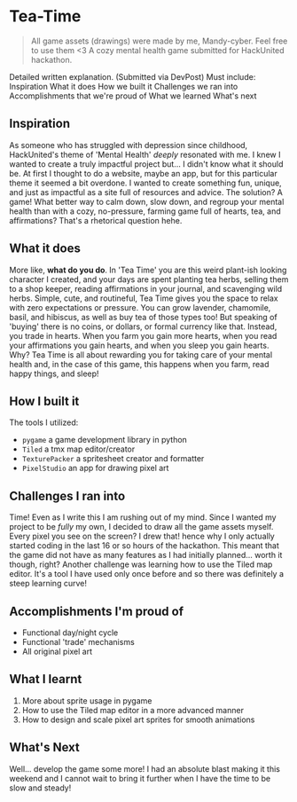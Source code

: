 # Tea-Time
>  All game assets (drawings) were made by me, Mandy-cyber. Feel free to use them <3
A cozy mental health game submitted for HackUnited hackathon.


Detailed written explanation. (Submitted via DevPost)
    Must include:
Inspiration
What it does
How we built it
Challenges we ran into
Accomplishments that we're proud of
What we learned
What's next

## Inspiration
As someone who has struggled with depression since childhood, HackUnited's theme of 'Mental Health' _deeply_ resonated with me. I knew I wanted to create a truly impactful project but... I didn't know what it should be. At first I thought to do a website, maybe an app, but for this particular theme it seemed a bit overdone. I wanted to create something fun, unique, and just as impactful as a site full of resources and advice. The solution? A game! What better way to calm down, slow down, and regroup your mental health than with a cozy, no-pressure, farming game full of hearts, tea, and affirmations? That's a rhetorical question hehe.

## What it does
More like, **what do you do**. In 'Tea Time' you are this weird plant-ish looking character I created, and your days are spent planting tea herbs, selling them to a shop keeper, reading affirmations in your journal, and scavenging wild herbs. Simple, cute, and routineful, Tea Time gives you the space to relax with zero expectations or pressure. You can grow lavender, chamomile, basil, and hibiscus, as well as buy tea of those types too! But speaking of 'buying' there is no coins, or dollars, or formal currency like that. Instead, you trade in hearts. When you farm you gain more hearts, when you read your affirmations you gain hearts, and when you sleep you gain hearts. Why? Tea Time is all about rewarding you for taking care of your mental health and, in the case of this game, this happens when you farm, read happy things, and sleep!

## How I built it
The tools I utilized:
- `pygame` a game development library in python
- `Tiled` a tmx map editor/creator
- `TexturePacker` a spritesheet creator and formatter
- `PixelStudio` an app for drawing pixel art


## Challenges I ran into
Time! Even as I write this I am rushing out of my mind. Since I wanted my project to be _fully_ my own, I decided to draw all the game assets myself. Every pixel you see on the screen? I drew that! hence why I only actually started coding in the last 16 or so hours of the hackathon. This meant that the game did not have as many features as I had initially planned... worth it though, right? Another challenge was learning how to use the Tiled map editor. It's a tool I have used only once before and so there was definitely a steep learning curve!

## Accomplishments I'm proud of
- Functional day/night cycle
- Functional 'trade' mechanisms
- All original pixel art

## What I learnt
1. More about sprite usage in pygame
2. How to use the Tiled map editor in a more advanced manner
3. How to design and scale pixel art sprites for smooth animations

## What's Next
Well... develop the game some more! I had an absolute blast making it this weekend and I cannot wait to bring it further when I have the time to be slow and steady!
